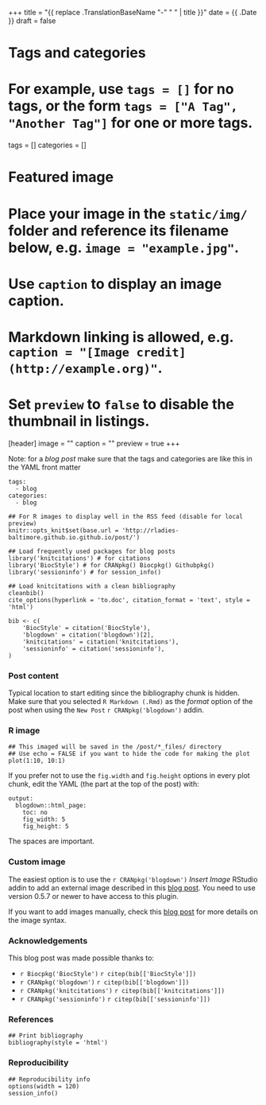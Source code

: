 +++
title = "{{ replace .TranslationBaseName "-" " " | title }}"
date = {{ .Date }}
draft = false

# Tags and categories
# For example, use `tags = []` for no tags, or the form `tags = ["A Tag", "Another Tag"]` for one or more tags.
tags = []
categories = []

# Featured image
# Place your image in the `static/img/` folder and reference its filename below, e.g. `image = "example.jpg"`.
# Use `caption` to display an image caption.
#   Markdown linking is allowed, e.g. `caption = "[Image credit](http://example.org)"`.
# Set `preview` to `false` to disable the thumbnail in listings.
[header]
image = ""
caption = ""
preview = true
+++

Note: for a _blog post_ make sure that the tags and categories are like this in the YAML front matter

```
tags:
  - blog
categories:
  - blog
```


```{r setup, echo = FALSE, message = FALSE, warning = FALSE}
## For R images to display well in the RSS feed (disable for local preview)
knitr::opts_knit$set(base.url = 'http://rladies-baltimore.github.io.github.io/post/')

## Load frequently used packages for blog posts
library('knitcitations') # for citations
library('BiocStyle') # for CRANpkg() Biocpkg() Githubpkg()
library('sessioninfo') # for session_info()

## Load knitcitations with a clean bibliography
cleanbib()
cite_options(hyperlink = 'to.doc', citation_format = 'text', style = 'html')

bib <- c(
    'BiocStyle' = citation('BiocStyle'),
    'blogdown' = citation('blogdown')[2],
    'knitcitations' = citation('knitcitations'),
    'sessioninfo' = citation('sessioninfo'),
)
```


### Post content

Typical location to start editing since the bibliography chunk is hidden. Make sure that you selected `R Markdown (.Rmd)` as the _format_ option of the post when using the `New Post` `r CRANpkg('blogdown')` addin.

### R image


```{r 'plot', echo = TRUE, fig.width = 6, fig.height = 6, eval = FALSE}
## This imaged will be saved in the /post/*_files/ directory
## Use echo = FALSE if you want to hide the code for making the plot
plot(1:10, 10:1)
```

If you prefer not to use the `fig.width` and `fig.height` options in every plot chunk, edit the YAML (the part at the top of the post) with:

```
output:
  blogdown::html_page:
    toc: no
    fig_width: 5
    fig_height: 5
```

The spaces are important.

### Custom image

The easiest option is to use the `r CRANpkg('blogdown')` _Insert Image_ RStudio addin to add an external image described in this [blog post](http://lcolladotor.github.io/2018/03/07/blogdown-insert-image-addin). You need to use version 0.5.7 or newer to have access to this plugin. 

If you want to add images manually, check this [blog post](http://lcolladotor.github.io/2018/02/17/r-markdown-blog-template/#.WqChJZPwa50) for more details on the image syntax.


### Acknowledgements


This blog post was made possible thanks to:

* `r Biocpkg('BiocStyle')` `r citep(bib[['BiocStyle']])`
* `r CRANpkg('blogdown')` `r citep(bib[['blogdown']])`
* `r CRANpkg('knitcitations')` `r citep(bib[['knitcitations']])`
* `r CRANpkg('sessioninfo')` `r citep(bib[['sessioninfo']])`

### References

```{r bibliography, results = 'asis', echo = FALSE, cache = FALSE}
## Print bibliography
bibliography(style = 'html')
```

### Reproducibility

```{r reproducibility, echo = FALSE}
## Reproducibility info
options(width = 120)
session_info()
```
